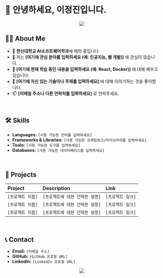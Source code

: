 # 👋 안녕하세요, 이정진입니다.

<p align="center">
  <img src="https://capsule-render.vercel.app/api?type=waving&color=auto&height=200&section=header&text=Jeongjin's%20Profile&fontSize=90" />
</p>

## 👨‍💻 About Me

- 🏫 **한신대학교 AI소프트웨어학과**에 재학 중입니다.
- 🌱 저는 **[여기에 관심 분야를 입력하세요 (예: 인공지능, 웹 개발)]** 에 관심이 많습니다.
- 🤔 **[여기에 현재 학습 중인 내용을 입력하세요 (예: React, Docker)]** 에 대해 배우고 있습니다.
- 💬 **[여기에 자신 있는 기술이나 주제를 입력하세요]** 에 대해 이야기하는 것을 좋아합니다.
- 📫 **[이메일 주소나 다른 연락처를 입력하세요]** 로 연락주세요.

<br/>

## 🛠️ Skills

*   **Languages:** `[사용 가능한 언어를 입력하세요]`
*   **Frameworks & Libraries:** `[사용 가능한 프레임워크/라이브러리를 입력하세요]`
*   **Tools:** `[사용 가능한 도구를 입력하세요]`
*   **Databases:** `[사용 가능한 데이터베이스를 입력하세요]`

<br/>

## 📂 Projects

| Project | Description | Link |
| :--- | :--- | :--- |
| `[프로젝트 이름]` | `[프로젝트에 대한 간략한 설명]` | `[프로젝트 링크]` |
| `[프로젝트 이름]` | `[프로젝트에 대한 간략한 설명]` | `[프로젝트 링크]` |
| `[프로젝트 이름]` | `[프로젝트에 대한 간략한 설명]` | `[프로젝트 링크]` |

<br/>

## 📞 Contact

- **Email:** `[이메일 주소]`
- **GitHub:** `[GitHub 프로필 URL]`
- **LinkedIn:** `[LinkedIn 프로필 URL]`

<p align="center">
  <img src="https://capsule-render.vercel.app/api?type=waving&color=auto&height=150&section=footer"/>
</p>


<!--
**lsch4435-code/lsch4435-code** is a ✨ _special_ ✨ repository because its `README.md` (this file) appears on your GitHub profile.

Here are some ideas to get you started:

- 🔭 I’m currently working on ...
- 🌱 I’m currently learning ...
- 👯 I’m looking to collaborate on ...
- 🤔 I’m looking for help with ...
- 💬 Ask me about ...
- 📫 How to reach me: ...
- 😄 Pronouns: ...
- ⚡ Fun fact: ...
-->
